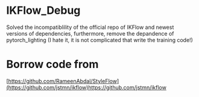 # IKFlow_Debug
Solved the incompatiblility of the official repo of IKFlow and newest versions of dependencies, furthermore, remove the depandence of pytorch_lighting (I hate it, it is not complicated that write the training code!) 

# Borrow code from
[https://github.com/RameenAbdal/StyleFlow](https://github.com/jstmn/ikflow)https://github.com/jstmn/ikflow
